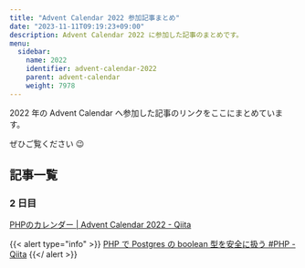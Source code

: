 ```yaml
---
title: "Advent Calendar 2022 参加記事まとめ"
date: "2023-11-11T09:19:23+09:00"
description: Advent Calendar 2022 に参加した記事のまとめです。
menu:
  sidebar:
    name: 2022
    identifier: advent-calendar-2022
    parent: advent-calendar
    weight: 7978
---
```


2022 年の Advent Calendar へ参加した記事のリンクをここにまとめています。

ぜひご覧ください :wink:

## 記事一覧

### 2 日目

[PHPのカレンダー | Advent Calendar 2022 - Qiita](https://qiita.com/advent-calendar/2022/php)

{{< alert type="info" >}}
[PHP で Postgres の boolean 型を安全に扱う #PHP - Qiita](https://qiita.com/noritakaIzumi/items/24cdf6484dfb9adedde0)
{{</ alert >}}
